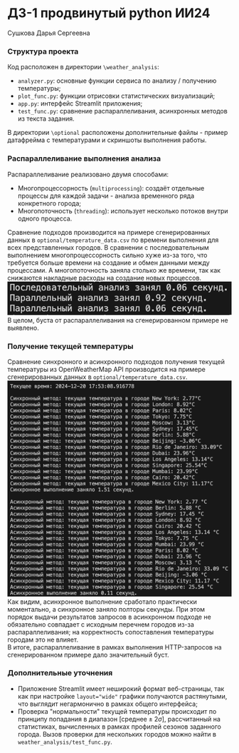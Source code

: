 # ДЗ-1 продвинутый python ИИ24
Сушкова Дарья Сергеевна
### Cтруктура проекта
Код расположен в директории `\weather_analysis`:
- `analyzer.py`: основные функции сервиса по анализу / получению температуры;
- `plot_func.py`: функции отрисовки статистических визуализаций;
- `app.py`: интерфейс Streamlit приложения;
- `test_func.py`: сравнение распараллеливания, асинхронных методов из текста задания.

В директории `\optional` расположены дополнительные файлы - пример датафрейма с температурами и скриншоты выполнения работы.
### Распараллеливание выполнения анализа
Распараллеливание реализовано двумя способами:
- Многопроцессорность (`multiprocessing`): создаёт отдельные процессы для каждой задачи - анализа временного ряда конкретного города;
- Многопоточность (`threading`): использует несколько потоков внутри одного процесса.

Сравнение подходов производится на примере сгенерированных данных в `optional/temperature_data.csv` по времени выполнения для всех представленных городов. В сравнении с последовательным выполнением многопроцессорность сильно хуже из-за того, что требуется больше времени на создание и обмен данными между процессами. А многопоточность заняла столько же времени, так как снижаются накладные расходы на создание новых процессов.<br>
![Результаты сравнения](optional/analyze_compare.png)<br>
В целом, буста от распараллеливания на сгенерированном примере не выявлено.

### Получение текущей температуры
Сравнение синхронного и асинхронного подходов получения текущей температуры из OpenWeatherMap API производится на примере сгенерированных данных в `optional/temperature_data.csv`.
![Результаты сравнения](optional/get_weather_compare.png)<br>
Как видим, асинхронное выполнение сработало практически моментально, а синхронное заняло полторы секунды. При этом порядок выдачи результатов запросов в асинхронном подходе не обязательно совпадает с исходным перечнем городов из-за распараллеливания; на корректность сопоставления температуры городам это не влияет.<br>
В итоге, распараллеливание в рамках выполнения HTTP-запросов на сгенерированном примере дало значительный буст.

### Дополнительные уточнения
- Приложение Streamlit имеет неширокий формат веб-страницы, так как при настройке `layout="wide"` графики получаются растянутыми, что выглядит негармонично в рамках общего интерфейса;
- Проверка "нормальности" текущей температуры происходит по принципу попадания в диапазон $[\text{среднее}\pm 2\sigma]$, рассчитанный на статистиках, вычисленных в рамках профилей сезонов заданного города. Вызов проверки для нескольких городов можно найти в `weather_analysis/test_func.py`.